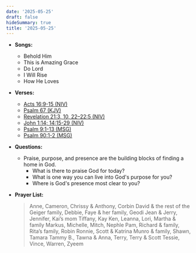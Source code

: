 ```yaml
---
date: '2025-05-25'
draft: false
hideSummary: true
title: '2025-05-25'
---
```


- **Songs:**
  - Behold Him
  - This is Amazing Grace
  - Do Lord
  - I Will Rise
  - How He Loves

- **Verses:**
  - [Acts 16:9-15 (NIV)](https://www.biblegateway.com/passage/?search=Acts+16%3A9-15&version=NIV)
  - [Psalm 67 (KJV)](https://www.biblegateway.com/passage/?search=Psalm+67&version=KJV)
  - [Revelation 21:3, 10, 22–22:5 (NIV)](https://www.biblegateway.com/passage/?search=Revelation+21%3A3%2C10%2C22-22%3A5&version=NIV)
  - [John 1:14; 14:15-29 (NIV)](https://www.biblegateway.com/passage/?search=John+1%3A14%2C14%3A15-29&version=NIV)
  - [Psalm 9:1-13 (MSG)](https://www.biblegateway.com/passage/?search=Psalm+9%3A1-13&version=MSG)
  - [Psalm 90:1-2 (MSG)](https://www.biblegateway.com/passage/?search=Psalm+90%3A1-2&version=MSG)

- **Questions:**
  - Praise, purpose, and presence are the building blocks of finding a home in God. 
    - What is there to praise God for today?
    - What is one way you can live into God's purpose for you?
    - Where is God's presence most clear to you?

- **Prayer List:**
  > Anne, Cameron, Chrissy & Anthony, Corbin
  > David & the rest of the Geiger family, Debbie, Faye & her family, Geodi
  > Jean & Jerry, Jennifer, Kai’s mom Tiffany, Kay
  > Ken, Leanna, Lori, Martha & family
  > Markus, Michelle, Mitch, Nephle
  > Pam, Richard & family, Rita’s family, Robin
  > Ronnie, Scott & Katrina Munro & family, Shawn, Tamara
  > Tammy B., Tawna & Anna, Terry, Terry & Scott
  > Tessie, Vince, Warren, Zyeem
